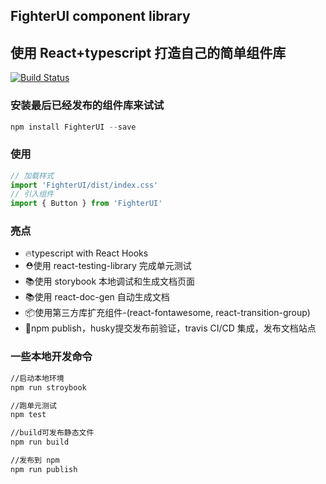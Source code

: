 ## FighterUI component library
## 使用 React+typescript 打造自己的简单组件库

[![Build Status](https://travis-ci.com/star2-lab/FighterUI.svg?branch=main)](https://travis-ci.com/star2-lab/FighterUI)


### 安装最后已经发布的组件库来试试

~~~javascript
npm install FighterUI --save
~~~

### 使用

~~~javascript
// 加载样式
import 'FighterUI/dist/index.css'
// 引入组件
import { Button } from 'FighterUI'
~~~

### 亮点

* 🔥typescript with React Hooks
* ⛑️使用 react-testing-library 完成单元测试
* 📚使用 storybook 本地调试和生成文档页面
* 📚使用 react-doc-gen 自动生成文档
* 📦使用第三方库扩充组件-(react-fontawesome, react-transition-group)
* 🎉npm publish，husky提交发布前验证，travis CI/CD 集成，发布文档站点

### 一些本地开发命令

~~~bash
//启动本地环境
npm run stroybook

//跑单元测试
npm test

//build可发布静态文件
npm run build

//发布到 npm
npm run publish
~~~
